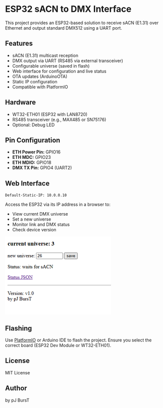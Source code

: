 # ESP32 sACN to DMX Interface

This project provides an ESP32-based solution to receive sACN (E1.31) over Ethernet and output standard DMX512 using a UART port.

## Features

- sACN (E1.31) multicast reception
- DMX output via UART (RS485 via external transceiver)
- Configurable universe (saved in flash)
- Web interface for configuration and live status
- OTA updates (ArduinoOTA)
- Static IP configuration
- Compatible with PlatformIO

## Hardware

- WT32-ETH01 (ESP32 with LAN8720)
- RS485 transceiver (e.g., MAX485 or SN75176)
- Optional: Debug LED

## Pin Configuration

- **ETH Power Pin:** GPIO16
- **ETH MDC:** GPIO23
- **ETH MDIO:** GPIO18
- **DMX TX Pin:** GPIO4 (UART2)

## Web Interface

    Default-Static-IP: 10.0.0.10

Access the ESP32 via its IP address in a browser to:

- View current DMX universe
- Set a new universe
- Monitor link and DMX status
- Check device version

<img src="https://github.com/jpsybru/esp32-sacn-dmx/blob/master/webserver01.png">

## Flashing

Use [PlatformIO](https://platformio.org/) or Arduino IDE to flash the project. Ensure you select the correct board (ESP32 Dev Module or WT32-ETH01).

## License

MIT License

## Author

by pJ BursT
